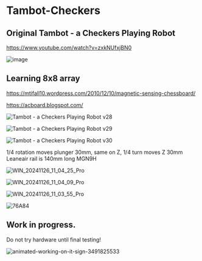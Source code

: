 # Tambot-Checkers

## Original  Tambot - a Checkers Playing Robot

https://www.youtube.com/watch?v=zxkNUfxjBN0

![image](https://github.com/user-attachments/assets/f56468e7-e4f6-462e-b151-ee6e465f00b9)

## Learning 8x8 array

https://mtifall10.wordpress.com/2010/12/10/magnetic-sensing-chessboard/

https://acboard.blogspot.com/

![Tambot - a Checkers Playing Robot v28](https://github.com/user-attachments/assets/63de65e1-0160-4ba2-acda-da160ee8f66e)

![Tambot - a Checkers Playing Robot v29](https://github.com/user-attachments/assets/7b083cb2-9aa9-4e30-b767-722ff640fbab)

![Tambot - a Checkers Playing Robot v30](https://github.com/user-attachments/assets/e2e69bf2-93f4-4463-8b0c-4cf8ea09e4d0)

1/4 rotation moves plunger 30mm, same on Z, 1/4 turn moves Z 30mm Leaneair rail is 140mm long MGN9H

![WIN_20241126_11_04_25_Pro](https://github.com/user-attachments/assets/76276aee-783b-4b70-a93d-4e650af4e5bc)

![WIN_20241126_11_04_09_Pro](https://github.com/user-attachments/assets/a8fb9c96-d087-491b-8cec-4bf601f12a3a)

![WIN_20241126_11_03_55_Pro](https://github.com/user-attachments/assets/f75c1d10-d462-48e0-8279-db8821538c21)






![76A84](https://github.com/user-attachments/assets/2b4fc4f1-77b5-45ac-8eb3-3bbd9fcf035a)



## Work in progress.

Do not try hardware until final testing!

![animated-working-on-it-sign-3491825533](https://github.com/user-attachments/assets/02749323-5cc3-4db3-9d08-796a1447c13e)
